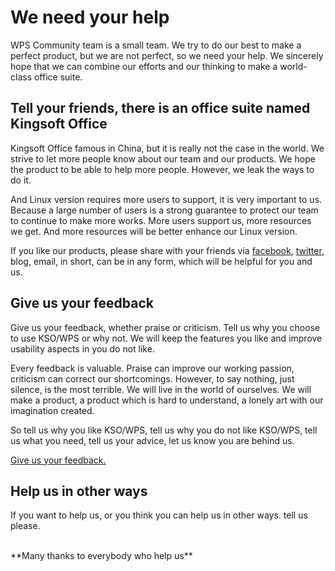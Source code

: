 We need your help
=====================
WPS Community team is a small team. We try to do our best to make a perfect product,
but we are not perfect, so we need your help. We sincerely hope that we can 
combine our efforts and our thinking to make a world-class office suite. 

Tell your friends, there is an office suite named Kingsoft Office
-----------------------------------------------------------------
Kingsoft Office famous in China, but it is really not the case in the world.
We strive to let more people know about our team and our products. We hope the 
product to be able to help more people. However, we leak the ways to do it.

And Linux version requires more users to support, it is very important to us.
Because a large number of users is a strong guarantee to protect our team to 
continue to make more works. More users support us, more resources we get.
And more resources will be better enhance our Linux version.

If you like our products, please share with your friends via 
[facebook](http://facebook.com), [twitter](http://twitter.com), blog, email,
in short, can be in any form, which will be helpful for you and us.

Give us your feedback
---------------------
Give us your feedback, whether praise or criticism. Tell us why you choose to use KSO/WPS
or why not. We will keep the features you like and improve usability aspects in you do not like.

Every feedback is valuable. Praise can improve our working passion, criticism can
correct our shortcomings. However, to say nothing, just silence, is the most terrible.
We will live in the world of ourselves. We will make a product, a product which is hard 
to understand, a lonely art with our imagination created.

So tell us why you like KSO/WPS, tell us why you do not like KSO/WPS, tell us what 
you need, tell us your advice, let us know you are behind us.

[Give us your feedback.](/forum)

Help us in other ways
---------------------
If you want to help us, or you think you can help us in other ways. tell us please.

<br/>
**Many thanks to everybody who help us**
